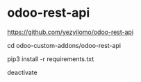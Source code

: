 # odoo-rest-api

https://github.com/yezyilomo/odoo-rest-api

cd odoo-custom-addons/odoo-rest-api

pip3 install -r requirements.txt

deactivate


